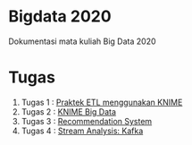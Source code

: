 # Bigdata 2020
Dokumentasi mata kuliah Big Data 2020

# Tugas 

1. Tugas 1 : [Praktek ETL menggunakan KNIME](https://github.com/farizmpr/Bigdata-2020/tree/master/tugas1)
2. Tugas 2 : [KNIME Big Data](https://github.com/farizmpr/Bigdata-2020/blob/master/tugas_2/README.md)
3. Tugas 3 : [Recommendation System](https://github.com/farizmpr/Bigdata-2020/blob/master/tugas_3/README.md)
4. Tugas 4 : [Stream Analysis: Kafka](https://github.com/farizmpr/Bigdata-2020/blob/master/tugas_4/README.md)
